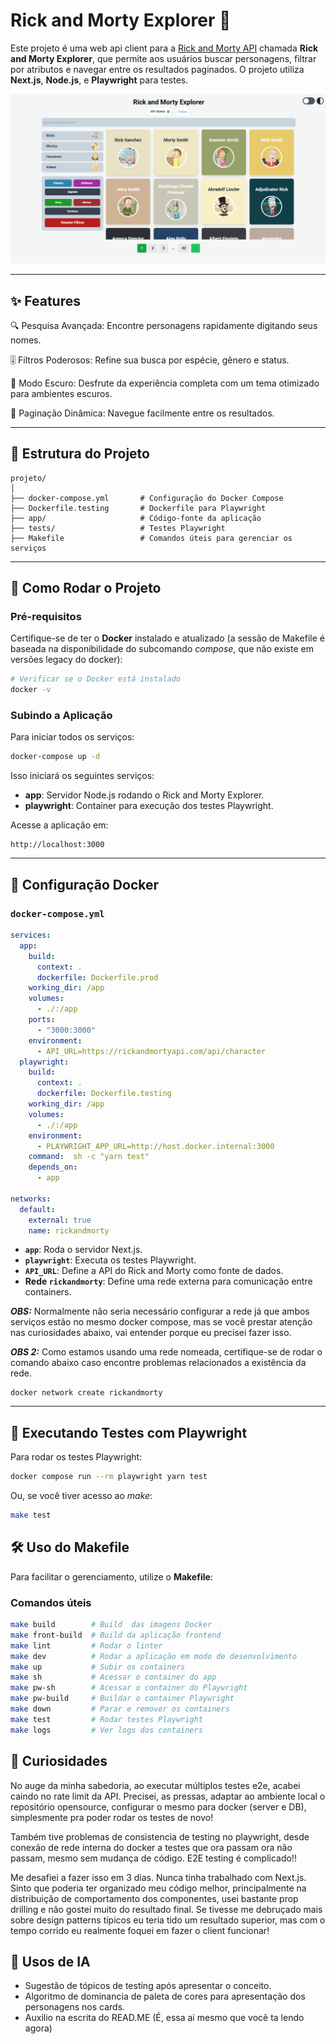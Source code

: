 # Rick and Morty Explorer 🚀

Este projeto é uma web api client para a [Rick and Morty API](https://github.com/afuh/rick-and-morty-api) chamada **Rick and Morty Explorer**, que permite aos usuários buscar personagens, filtrar por atributos e navegar entre os resultados paginados. O projeto utiliza **Next.js**, **Node.js**, e **Playwright** para testes.

![Logo](.github/home.png)

---

## ✨ Features

🔍 Pesquisa Avançada: Encontre personagens rapidamente digitando seus nomes.

🎚 Filtros Poderosos: Refine sua busca por espécie, gênero e status.

🌙 Modo Escuro: Desfrute da experiência completa com um tema otimizado para ambientes escuros.

📜 Paginação Dinâmica: Navegue facilmente entre os resultados.

---

## 📂 Estrutura do Projeto
```
projeto/
│
├── docker-compose.yml       # Configuração do Docker Compose
├── Dockerfile.testing       # Dockerfile para Playwright
├── app/                     # Código-fonte da aplicação
├── tests/                   # Testes Playwright
├── Makefile                 # Comandos úteis para gerenciar os serviços
```

---

## 🚀 Como Rodar o Projeto

### **Pré-requisitos**
Certifique-se de ter o **Docker** instalado e atualizado (a sessão de Makefile é baseada na disponibilidade do subcomando *compose*, que não existe em versões legacy do docker):
```bash
# Verificar se o Docker está instalado
docker -v
```

### **Subindo a Aplicação**

Para iniciar todos os serviços:
```bash
docker-compose up -d
```
Isso iniciará os seguintes serviços:
- **app**: Servidor Node.js rodando o Rick and Morty Explorer.
- **playwright**: Container para execução dos testes Playwright.

Acesse a aplicação em:
```
http://localhost:3000
```

---

## 🐳 Configuração Docker

### **`docker-compose.yml`**
```yaml
services:
  app:
    build:
      context: .
      dockerfile: Dockerfile.prod
    working_dir: /app
    volumes:
      - ./:/app
    ports:
      - "3000:3000"
    environment:
      - API_URL=https://rickandmortyapi.com/api/character
  playwright:
    build:
      context: .
      dockerfile: Dockerfile.testing
    working_dir: /app
    volumes:
      - ./:/app
    environment:
      - PLAYWRIGHT_APP_URL=http://host.docker.internal:3000
    command:  sh -c "yarn test"
    depends_on:
      - app

networks:
  default:
    external: true
    name: rickandmorty
```

- **`app`**: Roda o servidor Next.js.
- **`playwright`**: Executa os testes Playwright.
- **`API_URL`**: Define a API do Rick and Morty como fonte de dados.
- **Rede `rickandmorty`**: Define uma rede externa para comunicação entre containers. 

***OBS:*** Normalmente não seria necessário configurar a rede já que ambos serviços estão no mesmo docker compose, mas se você
prestar atenção nas curiosidades abaixo, vai entender porque eu precisei fazer isso.

***OBS 2:*** Como estamos usando uma rede nomeada, certifique-se de rodar o comando abaixo caso encontre problemas relacionados
a existência da rede.
```
docker network create rickandmorty
```


---

## 🧪 Executando Testes com Playwright
Para rodar os testes Playwright:
```bash
docker compose run --rm playwright yarn test
```

Ou, se você tiver acesso ao *make*:

```bash
make test
```

## 🛠 Uso do Makefile
Para facilitar o gerenciamento, utilize o **Makefile**:

### **Comandos úteis**
```bash
make build        # Build  das imagens Docker
make front-build  # Build da aplicação frontend
make lint         # Rodar o linter
make dev          # Rodar a aplicação em modo de desenvolvimento
make up           # Subir os containers
make sh           # Acessar o container do app
make pw-sh        # Acessar o container do Playwright
make pw-build     # Buildar o container Playwright
make down         # Parar e remover os containers
make test         # Rodar testes Playwright
make logs         # Ver logs dos containers
```


## 🤔 Curiosidades

No auge da minha sabedoria, ao executar múltiplos testes e2e, acabei caindo no rate limit
da API. Precisei, as pressas, adaptar ao ambiente local o repositório opensource, configurar o mesmo para docker (server e DB), simplesmente pra poder rodar os testes de novo!

Também tive problemas de consistencia de testing no playwright, desde conexão de rede interna do docker a testes que ora passam ora não passam, mesmo sem mudança de código. E2E testing é complicado!!

Me desafiei a fazer isso em 3 dias. Nunca tinha trabalhado com Next.js. Sinto que poderia ter organizado meu código melhor, principalmente na distribuição de comportamento dos componentes, usei bastante prop drilling e não gostei muito do resultado final. Se tivesse me debruçado mais sobre design patterns típicos eu teria tido um resultado superior, mas com o tempo corrido eu realmente foquei em fazer o client funcionar!


## 🤖 Usos de IA

- Sugestão de tópicos de testing após apresentar o conceito.
- Algoritmo de dominancia de paleta de cores para apresentação dos personagens nos cards.
- Auxilio na escrita do READ.ME (É, essa aí mesmo que você ta lendo agora)
